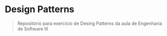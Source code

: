 # Design Patterns
> Repositório para exercício de Desing Patterns da aula de Engenharia de Software III
